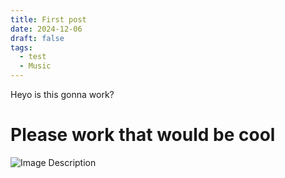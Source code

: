 ```yaml
---
title: First post
date: 2024-12-06
draft: false
tags:
  - test
  - Music
---
```


Heyo is this gonna work?
# Please work that would be cool

![Image Description](https://portavion.github.io/portavionblog/img/whatis.png)